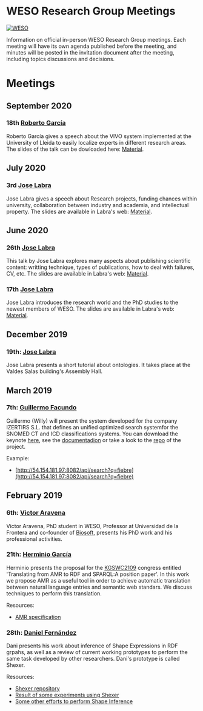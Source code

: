 # WESO Research Group Meetings
[![WESO](https://img.shields.io/badge/status-Open%20to%20request-brightgreen.svg)](#weso_meetings_stage)


Information on official in-person WESO Research Group meetings. Each meeting will have its own agenda published before the meeting, and minutes will be posted in the invitation document after the meeting, including topics discussions and decisions.

# Meetings

## September 2020

### 18th [Roberto García](http://www.eps.udl.cat/ca/info_sobre/pdi/roberto-garcia-gonzalez/index.html)

Roberto García gives a speech about the VIVO system implemented at the University of Lleida to easily localize experts in different research areas. The slides of the talk can be dowloaded here: [Material]().

## July 2020

### 3rd [Jose Labra](http://labra.weso.es/)

Jose Labra gives a speech about Research projects, funding chances within university, collaboration between industry and academia, and intellectual property. The slides are available in Labra's web: [Material](http://labra.weso.es/talk/2020_introduction_researchprojectsintellectualproperty/).

## June 2020

### 26th [Jose Labra](http://labra.weso.es/)

This talk by Jose Labra explores many aspects about publishing scientific content: writting technique, types of publications, how to deal with failures, CV, etc. The slides are available in Labra's web: [Material](http://labra.weso.es/talk/2020_introduction_publications/).


### 17th [Jose Labra](http://labra.weso.es/)

Jose Labra introduces the research world and the PhD studies to the newest members of WESO. The slides are available in Labra's web: [Material](http://labra.weso.es/talk/2020_introduction_research/).


## December 2019

### 19th: [Jose Labra](http://labra.weso.es/)

Jose Labra presents a short tutorial about ontologies. It takes place at the Valdes Salas building's Assembly Hall.

## March 2019

### 7th: [Guillermo Facundo](https://github.com/thewilly)

 Guillermo (Willy) will present the system developed for the company IZERTIRS S.L. that defines an unified optimized search systemfor the SNOMED CT and ICD classifications systems. You can download the keynote [here](https://github.com/thewilly/snoicd-codex/blob/master/docs/snoicd-codex%40thewilly.pdf), see the [documentadion](https://github.com/thewilly/snoicd-codex/blob/master/docs/snoicd-codex.pdf) or take a look to the [repo](https://github.com/thewilly/snoicd-codex) of the project.
 
 Example:
 * [http://54.154.181.97:8082/api/search?q=fiebre](http://54.154.181.97:8082/api/search?q=fiebre)

## February 2019
 
### 6th: [Victor Aravena](https://www.linkedin.com/in/victoraravena/)
 
 Victor Aravena, PhD student in WESO, Professor at Universidad de la Frontera and co-founder of [Biosoft](https://biosoft.cl/), presents his PhD work and his professional activities.
 
### 21th: [Herminio García](http://herminiogarcia.com)
 
 Herminio presents the proposal for the [KGSWC2109](http://www.kgswc.org/) congress entitled 'Translating from AMR to RDF and SPARQL:A position paper'. In this work we propose AMR as a useful tool in order to achieve automatic translation between natural language entries and semantic web standars. We discuss techniques to perform this translation.

Resources:

* [AMR specification](https://amr.isi.edu/)

### 28th: [Daniel Fernández](http://danifdez.weso.es/)
Dani presents his work about inference of Shape Expressions in RDF grpahs, as well as a review of current working prototypes to perform the same task developed by other researchers. Dani's prototype is called Shexer.

Resources: 
* [Shexer repository](https://github.com/DaniFdezAlvarez/shexer)
* [Result of some experiments using Shexer](https://github.com/DaniFdezAlvarez/shexer/tree/develop/experiments)
* [Some other efforts to perform Shape Inference](https://github.com/shexSpec/shex/wiki/schemaInference)


